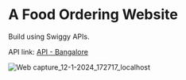 # A Food Ordering Website

Build using Swiggy APIs.

API link: [API - Bangalore](https://thingproxy.freeboard.io/fetch/https://www.swiggy.com/dapi/restaurants/list/v5?lat=21.1702401&lng=72.83106070000001&page_type=DESKTOP_WEB_LISTING)

![Web capture_12-1-2024_172717_localhost](https://github.com/soniyaprasad77/Food_Ordering_Website/assets/63783532/1e5acd99-eda7-485a-a5b4-abb585a38e4d)
